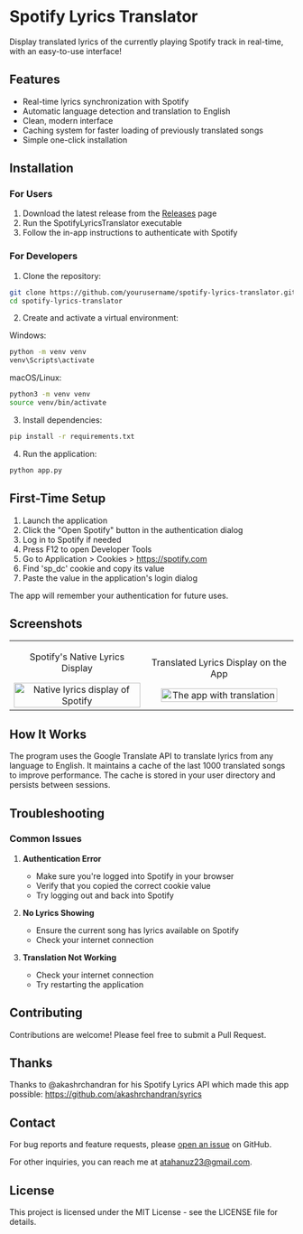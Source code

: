 # Spotify Lyrics Translator

Display translated lyrics of the currently playing Spotify track in real-time, with an easy-to-use interface!

## Features
- Real-time lyrics synchronization with Spotify
- Automatic language detection and translation to English
- Clean, modern interface
- Caching system for faster loading of previously translated songs
- Simple one-click installation

## Installation

### For Users
1. Download the latest release from the [Releases](https://github.com/yourusername/spotify-lyrics-translator/releases) page
2. Run the SpotifyLyricsTranslator executable
3. Follow the in-app instructions to authenticate with Spotify

### For Developers

1. Clone the repository:
```bash
git clone https://github.com/yourusername/spotify-lyrics-translator.git
cd spotify-lyrics-translator
```

2. Create and activate a virtual environment:

Windows:
```bash
python -m venv venv
venv\Scripts\activate
```

macOS/Linux:
```bash
python3 -m venv venv
source venv/bin/activate
```

3. Install dependencies:
```bash
pip install -r requirements.txt
```

4. Run the application:
```bash
python app.py
```

## First-Time Setup

1. Launch the application
2. Click the "Open Spotify" button in the authentication dialog
3. Log in to Spotify if needed
4. Press F12 to open Developer Tools
5. Go to Application > Cookies > https://spotify.com
6. Find 'sp_dc' cookie and copy its value
7. Paste the value in the application's login dialog

The app will remember your authentication for future uses.

## Screenshots

<table>
  <tr>
    <td style="text-align: center;">
      <p>Spotify's Native Lyrics Display</p>
      <img src="https://i.imgur.com/7PoYKzL.png" alt="Native lyrics display of Spotify" style="width: 100%;" />
    </td>
    <td style="text-align: center;">
      <p>Translated Lyrics Display on the App</p>
      <img src="https://i.imgur.com/IY6v5y8.png" alt="The app with translation" style="width: 91%;" />
    </td>
  </tr>
</table>

## How It Works

The program uses the Google Translate API to translate lyrics from any language to English. It maintains a cache of the last 1000 translated songs to improve performance. The cache is stored in your user directory and persists between sessions.

## Troubleshooting

### Common Issues

1. **Authentication Error**
   - Make sure you're logged into Spotify in your browser
   - Verify that you copied the correct cookie value
   - Try logging out and back into Spotify

2. **No Lyrics Showing**
   - Ensure the current song has lyrics available on Spotify
   - Check your internet connection

3. **Translation Not Working**
   - Check your internet connection
   - Try restarting the application

## Contributing

Contributions are welcome! Please feel free to submit a Pull Request.

## Thanks

Thanks to @akashrchandran for his Spotify Lyrics API which made this app possible: https://github.com/akashrchandran/syrics

## Contact

For bug reports and feature requests, please [open an issue](https://github.com/yourusername/spotify-lyrics-translator/issues) on GitHub.

For other inquiries, you can reach me at atahanuz23@gmail.com.

## License

This project is licensed under the MIT License - see the LICENSE file for details.
